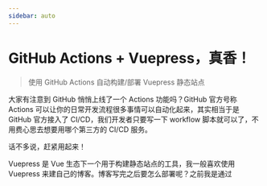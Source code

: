 ```yaml
---
sidebar: auto
---
```


# GitHub Actions + Vuepress，真香！

> 使用 GitHub Actions 自动构建/部署 Vuepress 静态站点

大家有注意到 GitHub 悄悄上线了一个 Actions 功能吗？GitHub 官方号称 Actions 可以让你的日常开发流程很多事情可以自动化起来，其实相当于是 GitHub 官方接入了 CI/CD，我们开发者只要写一下 workflow 脚本就可以了，不用费心思去想要用哪个第三方的 CI/CD 服务。

话不多说，赶紧用起来！

Vuepress 是 Vue 生态下一个用于构建静态站点的工具，我一般喜欢使用 Vuepress 来建自己的博客。博客写完之后要怎么部署呢？之前我是通过
